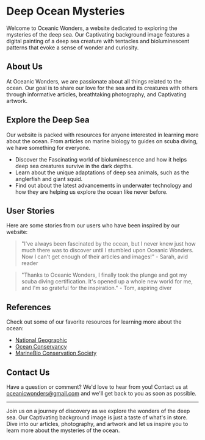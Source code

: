 <!--font:IBM Plex Sans-->

# Deep Ocean Mysteries

Welcome to Oceanic Wonders, a website dedicated to exploring the mysteries of the deep sea. Our Cap<wbr>ti<wbr>va<wbr>ting background image features a digital painting of a deep sea creature with tentacles and bioluminescent patterns that evoke a sense of wonder and curiosity.

## About Us

At Oceanic Wonders, we are passionate about all things related to the ocean. Our goal is to share our love for the sea and its creatures with others through informative articles, breathtaking photography, and Cap<wbr>ti<wbr>va<wbr>ting artwork.

## Explore the Deep Sea

Our website is packed with resources for anyone interested in learning more about the ocean. From articles on marine biology to guides on scuba diving, we have something for everyone.

-   Discover the Fas<wbr>ci<wbr>na<wbr>ting world of bioluminescence and how it helps deep sea creatures survive in the dark depths.
-   Learn about the unique adaptations of deep sea animals, such as the anglerfish and giant squid.
-   Find out about the latest advancements in underwater technology and how they are helping us explore the ocean like never before.

## User Stories

Here are some stories from our users who have been inspired by our website:

> "I've always been fascinated by the ocean, but I never knew just how much there was to discover until I stumbled upon Oceanic Wonders. Now I can't get enough of their articles and images!" - Sarah, avid reader

> "Thanks to Oceanic Wonders, I finally took the plunge and got my scuba diving certification. It's opened up a whole new world for me, and I'm so grateful for the inspiration." - Tom, aspiring diver

## References

Check out some of our favorite resources for learning more about the ocean:

-   [National Geographic](#)
-   [Ocean Conservancy](#)
-   [MarineBio Conservation Society](#)

## Contact Us

Have a question or comment? We'd love to hear from you! Contact us at [oceanicwonders@gmail.com](mailto:oceanicwonders@gmail.com) and we'll get back to you as soon as possible.

---

Join us on a journey of discovery as we explore the wonders of the deep sea. Our Cap<wbr>ti<wbr>va<wbr>ting background image is just a taste of what's in store. Dive into our articles, photography, and artwork and let us inspire you to learn more about the mysteries of the ocean.

<!--

Write me content for website with wallpaper which alt text is:

"A digital painting of a deep sea creature, with tentacles and bioluminescent patterns evoking a sense of mystery and exploration."

The name/title of the page should not be 1:1 copy of the alt text but rather a real content of the website which is using this wallpaper.

- Use markdown format
- Start with heading
- Heading should be short and concise
- The content should look like a real website
- The website should not be about the wallpaper, wallpaper is just a related background
- Heading should be contain work "wallpaper" or "background"
- Include real sections like references, contact, user stories, etc. use things relevant to the page purpose.
- Feel free to use structure like headings, bullets, numbering, blockquotes, paragraphs, horizontal lines, etc.
- You can use formatting like bold or _italic_
- You can include UTF-8 emojis
- Links should be only #hash anchors (and you can refer to the document itself)
- Do not include images


---


# Oceanic Wonders Wallpaper: Discover the Mysteries of the Deep

Welcome to Oceanic Wonders, a website dedicated to exploring the mysteries of the deep sea. Our digital wallpaper features a stunning image of a deep sea creature with tentacles and bioluminescent patterns that evoke a sense of wonder and curiosity.

## About Us
At Oceanic Wonders, we are passionate about all things related to the ocean. Our goal is to share our love for the sea and its creatures with others through informative articles, breathtaking photography, and Cap<wbr>ti<wbr>va<wbr>ting artwork.

## Explore the Deep Sea
Our website is packed with resources for anyone interested in learning more about the ocean. From articles on marine biology to guides on scuba diving, we have something for everyone.

- Discover the Fas<wbr>ci<wbr>na<wbr>ting world of bioluminescence and how it helps deep sea creatures survive in the dark depths.
- Learn about the unique adaptations of deep sea animals, such as the anglerfish and giant squid.
- Find out about the latest advancements in underwater technology and how they are helping us explore the ocean like never before.

## User Stories
Here are some stories from our users who have been inspired by our website:

> "I've always been fascinated by the ocean, but I never knew just how much there was to discover until I stumbled upon Oceanic Wonders. Now I can't get enough of their articles and images!" - Sarah, avid reader

> "Thanks to Oceanic Wonders, I finally took the plunge and got my scuba diving certification. It's opened up a whole new world for me, and I'm so grateful for the inspiration." - Tom, aspiring diver

## References
Check out some of our favorite resources for learning more about the ocean:

- [National Geographic](#)
- [Ocean Conservancy](#)
- [MarineBio Conservation Society](#)

## Contact Us
Have a question or comment? We'd love to hear from you! Contact us at [oceanicwonders@gmail.com](mailto:oceanicwonders@gmail.com) and we'll get back to you as soon as possible.

---

Join us on a journey of discovery as we explore the wonders of the deep sea. Download our Oceanic Wonders wallpaper today and let it inspire you to dive deeper into the mysteries of the ocean.


---


Heading should not include word "wallpaper". The website should not be about the wallpaper itself, wallpaper is just a related background, rewrite whole content.


---


# Oceanic Wonders: Discover the Mysteries of the Deep Sea

Welcome to Oceanic Wonders, a website dedicated to exploring the mysteries of the deep sea. Our Cap<wbr>ti<wbr>va<wbr>ting background image features a digital painting of a deep sea creature with tentacles and bioluminescent patterns that evoke a sense of wonder and curiosity.

## About Us
At Oceanic Wonders, we are passionate about all things related to the ocean. Our goal is to share our love for the sea and its creatures with others through informative articles, breathtaking photography, and Cap<wbr>ti<wbr>va<wbr>ting artwork.

## Explore the Deep Sea
Our website is packed with resources for anyone interested in learning more about the ocean. From articles on marine biology to guides on scuba diving, we have something for everyone.

- Discover the Fas<wbr>ci<wbr>na<wbr>ting world of bioluminescence and how it helps deep sea creatures survive in the dark depths.
- Learn about the unique adaptations of deep sea animals, such as the anglerfish and giant squid.
- Find out about the latest advancements in underwater technology and how they are helping us explore the ocean like never before.

## User Stories
Here are some stories from our users who have been inspired by our website:

> "I've always been fascinated by the ocean, but I never knew just how much there was to discover until I stumbled upon Oceanic Wonders. Now I can't get enough of their articles and images!" - Sarah, avid reader

> "Thanks to Oceanic Wonders, I finally took the plunge and got my scuba diving certification. It's opened up a whole new world for me, and I'm so grateful for the inspiration." - Tom, aspiring diver

## References
Check out some of our favorite resources for learning more about the ocean:

- [National Geographic](#)
- [Ocean Conservancy](#)
- [MarineBio Conservation Society](#)

## Contact Us
Have a question or comment? We'd love to hear from you! Contact us at [oceanicwonders@gmail.com](mailto:oceanicwonders@gmail.com) and we'll get back to you as soon as possible.

---

Join us on a journey of discovery as we explore the wonders of the deep sea. Our Cap<wbr>ti<wbr>va<wbr>ting background image is just a taste of what's in store. Dive into our articles, photography, and artwork and let us inspire you to learn more about the mysteries of the ocean.

-->
